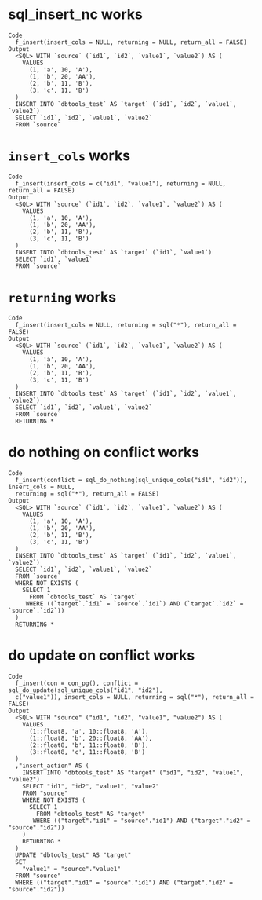 # sql_insert_nc works

    Code
      f_insert(insert_cols = NULL, returning = NULL, return_all = FALSE)
    Output
      <SQL> WITH `source` (`id1`, `id2`, `value1`, `value2`) AS (
        VALUES
          (1, 'a', 10, 'A'),
          (1, 'b', 20, 'AA'),
          (2, 'b', 11, 'B'),
          (3, 'c', 11, 'B')
      )
      INSERT INTO `dbtools_test` AS `target` (`id1`, `id2`, `value1`, `value2`)
      SELECT `id1`, `id2`, `value1`, `value2`
      FROM `source`

# `insert_cols` works

    Code
      f_insert(insert_cols = c("id1", "value1"), returning = NULL, return_all = FALSE)
    Output
      <SQL> WITH `source` (`id1`, `id2`, `value1`, `value2`) AS (
        VALUES
          (1, 'a', 10, 'A'),
          (1, 'b', 20, 'AA'),
          (2, 'b', 11, 'B'),
          (3, 'c', 11, 'B')
      )
      INSERT INTO `dbtools_test` AS `target` (`id1`, `value1`)
      SELECT `id1`, `value1`
      FROM `source`

# `returning` works

    Code
      f_insert(insert_cols = NULL, returning = sql("*"), return_all = FALSE)
    Output
      <SQL> WITH `source` (`id1`, `id2`, `value1`, `value2`) AS (
        VALUES
          (1, 'a', 10, 'A'),
          (1, 'b', 20, 'AA'),
          (2, 'b', 11, 'B'),
          (3, 'c', 11, 'B')
      )
      INSERT INTO `dbtools_test` AS `target` (`id1`, `id2`, `value1`, `value2`)
      SELECT `id1`, `id2`, `value1`, `value2`
      FROM `source`
      RETURNING *

# do nothing on conflict works

    Code
      f_insert(conflict = sql_do_nothing(sql_unique_cols("id1", "id2")), insert_cols = NULL,
      returning = sql("*"), return_all = FALSE)
    Output
      <SQL> WITH `source` (`id1`, `id2`, `value1`, `value2`) AS (
        VALUES
          (1, 'a', 10, 'A'),
          (1, 'b', 20, 'AA'),
          (2, 'b', 11, 'B'),
          (3, 'c', 11, 'B')
      )
      INSERT INTO `dbtools_test` AS `target` (`id1`, `id2`, `value1`, `value2`)
      SELECT `id1`, `id2`, `value1`, `value2`
      FROM `source`
      WHERE NOT EXISTS (
        SELECT 1
          FROM `dbtools_test` AS `target`
         WHERE ((`target`.`id1` = `source`.`id1`) AND (`target`.`id2` = `source`.`id2`))
      )
      RETURNING *

# do update on conflict works

    Code
      f_insert(con = con_pg(), conflict = sql_do_update(sql_unique_cols("id1", "id2"),
      c("value1")), insert_cols = NULL, returning = sql("*"), return_all = FALSE)
    Output
      <SQL> WITH "source" ("id1", "id2", "value1", "value2") AS (
        VALUES
          (1::float8, 'a', 10::float8, 'A'),
          (1::float8, 'b', 20::float8, 'AA'),
          (2::float8, 'b', 11::float8, 'B'),
          (3::float8, 'c', 11::float8, 'B')
      )
      ,"insert_action" AS (
        INSERT INTO "dbtools_test" AS "target" ("id1", "id2", "value1", "value2")
        SELECT "id1", "id2", "value1", "value2"
        FROM "source"
        WHERE NOT EXISTS (
          SELECT 1
            FROM "dbtools_test" AS "target"
           WHERE (("target"."id1" = "source"."id1") AND ("target"."id2" = "source"."id2"))
        )
        RETURNING *
      )
      UPDATE "dbtools_test" AS "target"
      SET
        "value1" = "source"."value1"
      FROM "source"
      WHERE (("target"."id1" = "source"."id1") AND ("target"."id2" = "source"."id2"))

